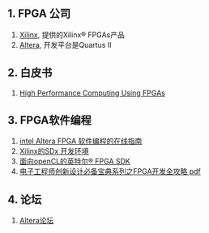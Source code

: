 ## 1. FPGA 公司

1. [Xilinx](https://www.xilinx.com), 提供的Xilinx® FPGAs产品
2. [Altera](https://www.altera.com/), 开发平台是Quartus II

## 2. 白皮书

1. [High Performance Computing Using FPGAs](https://www.xilinx.com/support/documentation/white_papers/wp375_HPC_Using_FPGAs.pdf)

## 3. FPGA软件编程

1. [intel Altera FPGA 软件编程的在线指南](https://www.altera.com.cn/support/training/curricula.html)
2. [Xilinx的SDx 开发环境](https://china.xilinx.com/products/design-tools/software-zone/sdaccel.html)
3. [面向openCL的英特尔® FPGA SDK](https://www.altera.com.cn/products/design-software/embedded-software-developers/opencl/overview.html)
4. [电子工程师创新设计必备宝典系列之FPGA开发全攻略 pdf]()

## 4. 论坛

1. [Altera论坛](http://www.alteraforum.com.cn/default.php)

